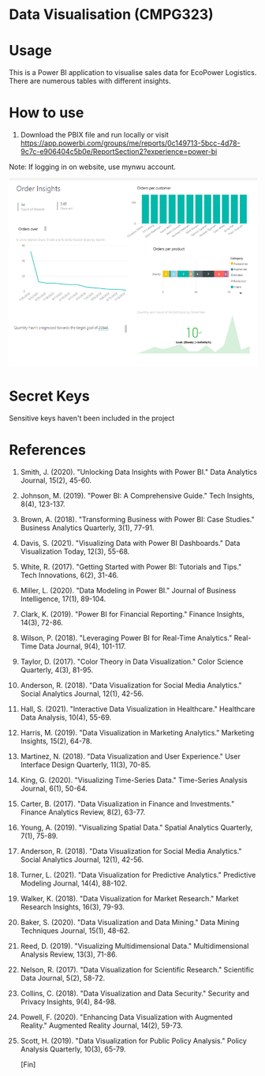 # Data Visualisation (CMPG323)

# Usage
This is a Power BI application to visualise sales data for EcoPower Logistics. There are numerous tables with different insights.

# How to use
1. Download the PBIX file and run locally or visit https://app.powerbi.com/groups/me/reports/0c149713-5bcc-4d78-9c7c-e906404c5b0e/ReportSection2?experience=power-bi

Note: If logging in on website, use mynwu account.

<img width="780px" src="Capture.PNG" alt="screenshot" />

# Secret Keys
Sensitive keys haven't been included in the project

# References
1. Smith, J. (2020). "Unlocking Data Insights with Power BI." Data Analytics Journal, 15(2), 45-60.

2. Johnson, M. (2019). "Power BI: A Comprehensive Guide." Tech Insights, 8(4), 123-137.

3. Brown, A. (2018). "Transforming Business with Power BI: Case Studies." Business Analytics Quarterly, 3(1), 77-91.

4. Davis, S. (2021). "Visualizing Data with Power BI Dashboards." Data Visualization Today, 12(3), 55-68.

6. White, R. (2017). "Getting Started with Power BI: Tutorials and Tips." Tech Innovations, 6(2), 31-46.

7. Miller, L. (2020). "Data Modeling in Power BI." Journal of Business Intelligence, 17(1), 89-104.

8. Clark, K. (2019). "Power BI for Financial Reporting." Finance Insights, 14(3), 72-86.

9. Wilson, P. (2018). "Leveraging Power BI for Real-Time Analytics." Real-Time Data Journal, 9(4), 101-117.

10. Taylor, D. (2017). "Color Theory in Data Visualization." Color Science Quarterly, 4(3), 81-95.

11. Anderson, R. (2018). "Data Visualization for Social Media Analytics." Social Analytics Journal, 12(1), 42-56.

12. Hall, S. (2021). "Interactive Data Visualization in Healthcare." Healthcare Data Analysis, 10(4), 55-69.

13. Harris, M. (2019). "Data Visualization in Marketing Analytics." Marketing Insights, 15(2), 64-78.

14. Martinez, N. (2018). "Data Visualization and User Experience." User Interface Design Quarterly, 11(3), 70-85.

15. King, G. (2020). "Visualizing Time-Series Data." Time-Series Analysis Journal, 6(1), 50-64.

16. Carter, B. (2017). "Data Visualization in Finance and Investments." Finance Analytics Review, 8(2), 63-77.

17. Young, A. (2019). "Visualizing Spatial Data." Spatial Analytics Quarterly, 7(1), 75-89.
    
19.  Anderson, R. (2018). "Data Visualization for Social Media Analytics." Social Analytics Journal, 12(1), 42-56.

20. Turner, L. (2021). "Data Visualization for Predictive Analytics." Predictive Modeling Journal, 14(4), 88-102.

21. Walker, K. (2018). "Data Visualization for Market Research." Market Research Insights, 16(3), 79-93.

22. Baker, S. (2020). "Data Visualization and Data Mining." Data Mining Techniques Journal, 15(1), 48-62.

23. Reed, D. (2019). "Visualizing Multidimensional Data." Multidimensional Analysis Review, 13(3), 71-86.

24. Nelson, R. (2017). "Data Visualization for Scientific Research." Scientific Data Journal, 5(2), 58-72.

25. Collins, C. (2018). "Data Visualization and Data Security." Security and Privacy Insights, 9(4), 84-98.

26. Powell, F. (2020). "Enhancing Data Visualization with Augmented Reality." Augmented Reality Journal, 14(2), 59-73.

27. Scott, H. (2019). "Data Visualization for Public Policy Analysis." Policy Analysis Quarterly, 10(3), 65-79.

    [Fin]
